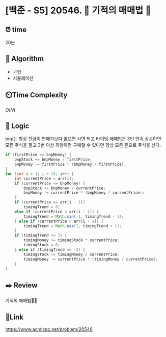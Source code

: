 # [백준 - S5] 20546. 🐜 기적의 매매법 🐜

## ⏰ **time**

20분

## :pushpin: **Algorithm**

- 구현
- 시뮬레이션

## ⏲️**Time Complexity**

$O(N)$

## :round_pushpin: **Logic**
bnp는 항상 잔금이 판매가보다 많으면 사면 되고 타이밍 매매법은 3번 연속 상승하면 모든 주식을 팔고 3번 이상 하향하면 구매할 수 있다면 항상 모든 돈으로 주식을 산다.
```java
if (firstPrice <= bnpMoney) {
    bnpStock += bnpMoney / firstPrice;
    bnpMoney -= firstPrice * (bnpMoney / firstPrice);
}
for (int i = 1; i < 14; i++) {
    int currentPrice = arr[i];
    if (currentPrice <= bnpMoney) {
        bnpStock += bnpMoney / currentPrice;
        bnpMoney -= currentPrice * (bnpMoney / currentPrice);
    }
    if (currentPrice == arr[i - 1])
        timingTrend = 0;
    else if (currentPrice < arr[i - 1]) {
        timingTrend = Math.min(-1, timingTrend - 1);
    } else if (currentPrice > arr[i - 1]) {
        timingTrend = Math.max(1, timingTrend + 1);
    }
    if (timingTrend >= 3) {
        timingMoney += timingStock * currentPrice;
        timingStock = 0;
    } else if (timingTrend <= -3) {
        timingStock += timingMoney / currentPrice;
        timingMoney -= currentPrice * (timingMoney / currentPrice);
    }
}
```
## :black_nib: **Review**
기적의 매매법🐜🐜
## 📡**Link**

https://www.acmicpc.net/problem/20546